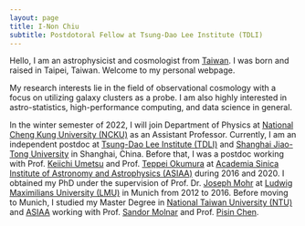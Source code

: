 ```yaml
---
layout: page
title: I-Non Chiu
subtitle: Postdotoral Fellow at Tsung-Dao Lee Institute (TDLI)
---
```


Hello, I am an astrophysicist and cosmologist from [Taiwan][taiwan].
I was born and raised in Taipei, Taiwan.
Welcome to my personal webpage.

My research interests lie in the field of observational cosmology with a focus on utilizing galaxy clusters as a probe.
I am also highly interested in astro-statistics, high-performance computing, and data science in general.

In the winter semester of 2022, I will join Department of Physics at [National Cheng Kung University (NCKU)][ncku] as an Assistant Professor.
Currently, I am an independent postdoc at [Tsung-Dao Lee Institute (TDLI)][tdli] and [Shanghai Jiao-Tong University][sjtu] in Shanghai, China.
Before that, I was a postdoc working with Prof. [Keiichi Umetsu][keiichi] and Prof. [Teppei Okumura][teipei]
at [Academia Sinica Institute of Astronomy and Astrophysics (ASIAA)][asiaa] during 2016 and 2020.
I obtained my PhD under the supervision of Prof. Dr. [Joseph Mohr][mohr] at [Ludwig Maximilians University (LMU)][lmu] in Munich from 2012 to 2016.
Before moving to Munich, I studied my Master Degree in [National Taiwan University (NTU)][ntu] and [ASIAA][asiaa] working with
Prof. [Sandor Molnar][sandor] and Prof. [Pisin Chen][pisin].

[taiwan]:https://en.wikipedia.org/wiki/Taiwan
[keiichi]:http://idv.sinica.edu.tw/keiichi/index.php
[teipei]:http://idv.sinica.edu.tw/teppei/
[mohr]:https://www.imprs-astro.mpg.de/content/prof-dr-joseph-mohr
[sandor]:https://www.asiaa.sinica.edu.tw/people/cv.php?i=sandor
[pisin]:https://lecospa.ntu.edu.tw/person/pisin-chen/

[ncku]:https://www.phys.ncku.edu.tw/en/
[tdli]:https://tdli.sjtu.edu.cn/
[sjtu]:http://astro.sjtu.edu.cn/en/home
[asiaa]:https://www.asiaa.sinica.edu.tw/
[lmu]:https://www.uni-muenchen.de/index.html
[ntu]:http://www.ntu.edu.tw/english/index.html

[cv]:res.pdf


